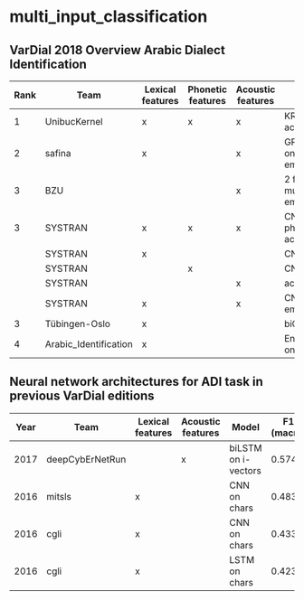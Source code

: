 # multi_input_classification

## VarDial 2018 Overview Arabic Dialect Identification  
| Rank | Team | Lexical features | Phonetic features | Acoustic features | Model | F1 (macro) | 
| --- | --- | --- | --- | --- | --- | --- |
| 1 | UnibucKernel | x | x | x | KRR on words, KRR on acoustic embs, average | 0.589 |
| 2 | safina | x | | x | GRU+CNN+maxpool+softmax on chars, softmax on acoustic embs, average | 0.576 | 
| 3 | BZU |  |  | x | 2 feed-forward NN+2 multiclass SVMs on acoustic embs, SVM fusion | 0.534 |
| 3 | SYSTRAN | x | x | x | CNN on chars, CNN on phones, concatenate all with acoustic embs, dense layer | 0.529 | 
|  | SYSTRAN | x |  |  | CNN on chars, dense layer | 0.351 | 
|  | SYSTRAN |  | x |  | CNN on phones, dense layer | 0.331 | 
|  | SYSTRAN |  |  | x | acoustic embs, dense layer | 0.521 | 
|  | SYSTRAN | x |  | x | CNN on chars, acoustic embs, dense layer | 0.518 | 
| 3 | Tübingen-Oslo | x | |  | biGRU on chars and words | 0.514 |
| 4 | Arabic_Identification | x | | | Ensemble of SVM classifiers on char and word n-grams | 0.500 |

## Neural network architectures for ADI task in previous VarDial editions
| Year | Team | Lexical features | Acoustic features | Model | F1 (macro) | Rank |
| --- | --- | --- | --- | --- | --- | --- |
| 2017 | deepCybErNetRun | | x | biLSTM on i-vectors | 0.574 | 6/6 |
| 2016 | mitsls | x |  | CNN on chars | 0.483 | 2/18 |
| 2016 | cgli | x |  | CNN on chars | 0.433 | 4/18 |
| 2016 | cgli | x |  | LSTM on chars | 0.423 | |
